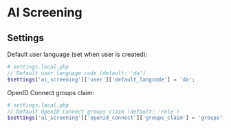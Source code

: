 # AI Screening

## Settings

Default user language (set when user is created):

``` php
# settings.local.php
// Default user language code (default: 'da')
$settings['ai_screening']['user']['default_langcode'] = 'da';
```

OpenID Connect groups claim:

``` php
# settings.local.php
// Default OpenID Connect groups claim (default: 'role')
$settings['ai_screening']['openid_connect']['groups_claim'] = 'groups';
```
